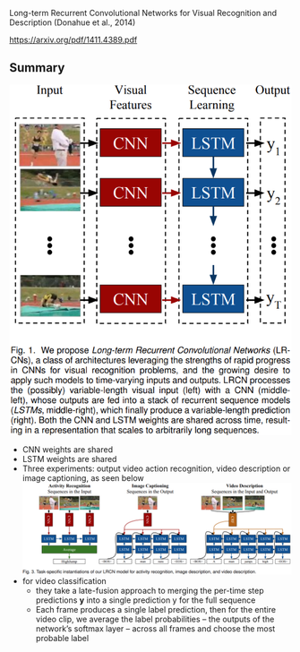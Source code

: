 Long-term Recurrent Convolutional Networks for Visual Recognition and Description (Donahue et al., 2014)

https://arxiv.org/pdf/1411.4389.pdf

## Summary
![](../../../images/Pasted%20image%203161743.png)
- CNN weights are shared
- LSTM weights are shared
- Three experiments: output video action recognition, video description or image captioning, as seen below
![](../../../images/Pasted%20image%201633068.png)
- for video classification
	- they take a late-fusion approach to merging the per-time step predictions **y** into a single prediction y for the full sequence
	- Each frame produces a single label prediction, then for the entire video clip, we average the label probabilities – the outputs of the network’s softmax layer – across all frames and choose the most probable label